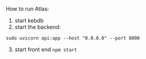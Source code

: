 How to run Atlas:


1. start kebdb
2. start the backend:


```
sudo uvicorn api:app --host "0.0.0.0" --port 8000
```

3. start front end `npm start`
